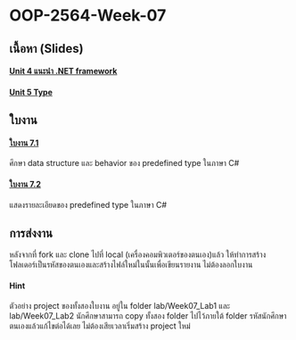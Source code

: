 # OOP-2564-Week-07 #

## เนื้อหา (Slides) ##

#### [Unit 4 แนะนำ .NET framework](Unit-4-Intro-to-Net-framework.md)  ####


#### [Unit 5 Type](Unit-5-Types.md) ####

## ใบงาน ##
#### [ใบงาน 7.1 ](./Lab/Lab_Week07_topic1.md) ####
ศึกษา data structure และ behavior ของ predefined type ในภาษา C#

#### [ใบงาน 7.2 ](./Lab/Lab_Week07_topic2.md) ####
แสดงรายละเอียดของ predefined type ในภาษา C#


## การส่งงาน ##

หลังจากที่ fork และ clone ไปที่ local (เครื่องคอมพิวเตอร์ของตนเอง)แล้ว ให้ทำการสร้างโฟลเดอร์เป็นรหัสของตนเองและสร้างไฟล์ใหม่ในนั้นเพื่อเขียนรายงาน ไม่ต้องลอกใบงาน

#### Hint ####
ตัวอย่าง project ของทั้งสองใบงาน อยู่ใน folder lab/Week07_Lab1 และ lab/Week07_Lab2 นักศึกษาสามารถ copy ทั้งสอง folder ไปไว้ภายใต้ folder รหัสนักศึกษาตนเองแล้วแก้ไขต่อได้เลย ไม่ต้องเสียเวลาเริ่มสร้าง project ใหม่
